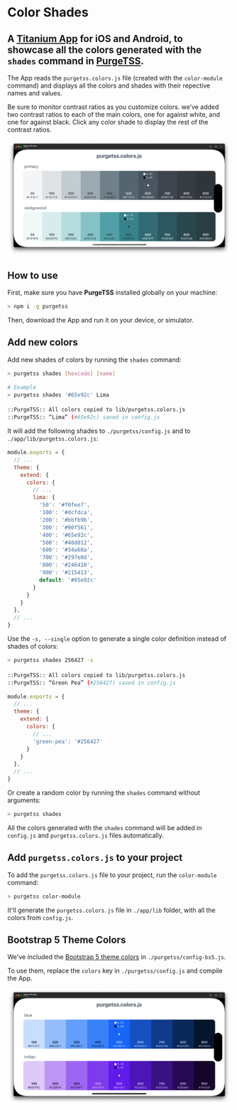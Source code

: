 # Color Shades

## A [Titanium App](https://titaniumsdk.com) for iOS and Android, to showcase all the colors generated with the `shades` command in [PurgeTSS](https://github.com/macCesar/purgeTSS).

The App reads the `purgetss.colors.js` file (created with the `color-module` command) and displays all the colors and shades with their repective names and values.

Be sure to monitor contrast ratios as you customize colors. we’ve added two contrast ratios to each of the main colors, one for against white, and one for against black. Click any color shade to display the rest of the contrast ratios.

<img src="./app/assets/images/color-shades-screen-contrast-ratios-fixed.png" width="720" alt="iOS Screen - Example">

## How to use
First, make sure you have **PurgeTSS** installed globally on your machine:
```bash
> npm i -g purgetss
```

Then, download the App and run it on your device, or simulator.

## Add new colors

Add new shades of colors by running the `shades` command:
```bash
> purgetss shades [hexcode] [name]
```

```bash
# Example
> purgetss shades '#65e92c' Lima

::PurgeTSS:: All colors copied to lib/purgetss.colors.js
::PurgeTSS:: “Lima” (#65e92c) saved in config.js
```

It will add the following shades to `./purgetss/config.js` and to `./app/lib/purgetss.colors.js`:
```js
module.exports = {
  // ...
  theme: {
    extend: {
      colors: {
        // ...
        lima: {
          '50': '#f0fee7',
          '100': '#dcfdca',
          '200': '#bbfb9b',
          '300': '#90f561',
          '400': '#65e92c',
          '500': '#48d012',
          '600': '#34a60a',
          '700': '#297e0d',
          '800': '#246410',
          '900': '#215413',
          default: '#65e92c'
        }
      }
    }
  },
  // ...
}
```

Use the `-s, --single` option to generate a single color definition instead of shades of colors:
```bash
> purgetss shades 256427 -s

::PurgeTSS:: All colors copied to lib/purgetss.colors.js
::PurgeTSS:: “Green Pea” (#256427) saved in config.js
```

```js
module.exports = {
  // ...
  theme: {
    extend: {
      colors: {
        // ...
        'green-pea': '#256427'
      }
    }
  },
  // ...
}
```

Or create a random color by running the `shades` command without arguments:
```bash
> purgetss shades
```

All the colors generated with the `shades` command will be added in `config.js` and `purgetss.colors.js` files automatically.

## Add `purgetss.colors.js` to your project
To add the `purgetss.colors.js` file to your project, run the `color-module` command:
```bash
> purgetss color-module
```

It'll generate the `purgetss.colors.js` file in `./app/lib` folder, with all the colors from `config.js`.

## Bootstrap 5 Theme Colors
We've included the [Bootstrap 5 theme colors](https://getbootstrap.com/docs/5.2/customize/color/) in `./purgetss/config-bs5.js`.

To use them, replace the `colors` key in `./purgetss/config.js` and compile the App.

<img src="./app/assets/images/color-shades-screen-bootstrap-5-ratios.png" width="720" alt="iOS Screen - Example">
